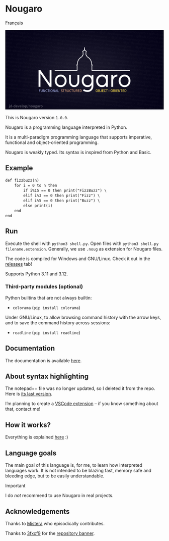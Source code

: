 # Nougaro

[Français](README.fr.md)

![Nougaro. A programming Language.](repo-image/repo-image.png)

This is Nougaro version `1.0.0`.

Nougaro is a programming language interpreted in Python.

It is a multi-paradigm programming language that supports imperative, functional and object-oriented programming.

Nougaro is weakly typed. Its syntax is inspired from Python and Basic.

## Example
```nougaro
def fizzbuzz(n)
    for i = 0 to n then
        if i%15 == 0 then print("FizzBuzz") \
        elif i%3 == 0 then print("Fizz") \
        elif i%5 == 0 then print("Buzz") \
        else print(i)
    end
end
```

## Run

 Execute the shell with `python3 shell.py`. Open files with `python3 shell.py filename.extension`.
 Generally, we use `.noug` as extension for Nougaro files.

 The code is compiled for Windows and GNU/Linux. Check it out in the [releases](https://github.com/jd-develop/nougaro/releases/) tab!

 Supports Python 3.11 and 3.12.

### Third-party modules (optional)

 Python builtins that are not always builtin:

* `colorama` (`pip install colorama`)

 Under GNU/Linux, to allow browsing command history with the arrow keys, and to
 save the command history across sessions:

* `readline` (`pip install readline`)

## Documentation

 The documentation is available [here](https://nougaro.github.io/documentation).

## About syntax highlighting

 The notepad++ file was no longer updated, so I deleted it from the repo. Here is [its last version](https://github.com/jd-develop/nougaro/blob/973303409d2f7a91d1b45e44f57ebdb517abde53/highlight%20theme%20for%20NPP.xml).

 I’m planning to create a [VSCode extension](https://github.com/jd-develop/nougaro-highlight-theme) – if you know something about that, contact me!

## How it works?

 Everything is explained [here](how_it_works.md) :)

## Language goals

 The main goal of this language is, for me, to learn how interpreted languages work. It is not intended
 to be blazing fast, memory safe and bleeding edge, but to be easily understandable.

> [!Important]
> I do *not* recommend to use Nougaro in real projects.

## Acknowledgements

 Thanks to [Mistera](https://github.com/mistera91) who episodically contributes.

 Thanks to [3fxcf9](https://github.com/3fxcf9) for the [repository banner](repo-image/repo-image.png).
